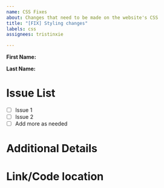 ```yaml
---
name: CSS Fixes
about: Changes that need to be made on the website's CSS
title: "[FIX] Styling changes"
labels: css
assignees: tristinxie

---
```


**First Name:**

**Last Name:**

# Issue List
- [ ] Issue 1
- [ ] Issue 2
- [ ] Add more as needed

# Additional Details

# Link/Code location
